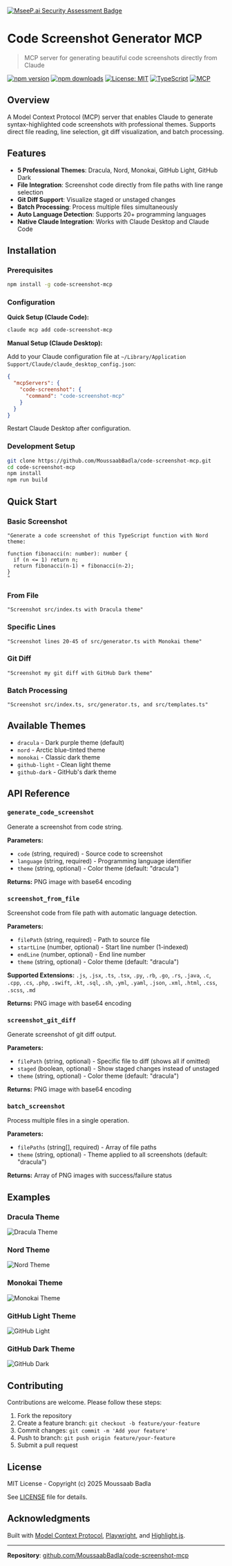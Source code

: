 [![MseeP.ai Security Assessment Badge](https://mseep.net/pr/moussaabbadla-code-screenshot-mcp-badge.png)](https://mseep.ai/app/moussaabbadla-code-screenshot-mcp)

# Code Screenshot Generator MCP

> MCP server for generating beautiful code screenshots directly from Claude

[![npm version](https://img.shields.io/npm/v/code-screenshot-mcp.svg)](https://www.npmjs.com/package/code-screenshot-mcp)
[![npm downloads](https://img.shields.io/npm/dm/code-screenshot-mcp.svg)](https://www.npmjs.com/package/code-screenshot-mcp)
[![License: MIT](https://img.shields.io/badge/License-MIT-blue.svg)](https://opensource.org/licenses/MIT)
[![TypeScript](https://img.shields.io/badge/TypeScript-5.5-blue)](https://www.typescriptlang.org/)
[![MCP](https://img.shields.io/badge/MCP-1.0-green)](https://modelcontextprotocol.io/)

## Overview

A Model Context Protocol (MCP) server that enables Claude to generate syntax-highlighted code screenshots with professional themes. Supports direct file reading, line selection, git diff visualization, and batch processing.

## Features

- **5 Professional Themes**: Dracula, Nord, Monokai, GitHub Light, GitHub Dark
- **File Integration**: Screenshot code directly from file paths with line range selection
- **Git Diff Support**: Visualize staged or unstaged changes
- **Batch Processing**: Process multiple files simultaneously
- **Auto Language Detection**: Supports 20+ programming languages
- **Native Claude Integration**: Works with Claude Desktop and Claude Code

## Installation

### Prerequisites

```bash
npm install -g code-screenshot-mcp
```

### Configuration

**Quick Setup (Claude Code):**

```bash
claude mcp add code-screenshot-mcp
```

**Manual Setup (Claude Desktop):**

Add to your Claude configuration file at `~/Library/Application Support/Claude/claude_desktop_config.json`:

```json
{
  "mcpServers": {
    "code-screenshot": {
      "command": "code-screenshot-mcp"
    }
  }
}
```

Restart Claude Desktop after configuration.

### Development Setup

```bash
git clone https://github.com/MoussaabBadla/code-screenshot-mcp.git
cd code-screenshot-mcp
npm install
npm run build
```

## Quick Start

### Basic Screenshot

```
"Generate a code screenshot of this TypeScript function with Nord theme:

function fibonacci(n: number): number {
  if (n <= 1) return n;
  return fibonacci(n-1) + fibonacci(n-2);
}
"
```

### From File

```
"Screenshot src/index.ts with Dracula theme"
```

### Specific Lines

```
"Screenshot lines 20-45 of src/generator.ts with Monokai theme"
```

### Git Diff

```
"Screenshot my git diff with GitHub Dark theme"
```

### Batch Processing

```
"Screenshot src/index.ts, src/generator.ts, and src/templates.ts"
```

## Available Themes

- `dracula` - Dark purple theme (default)
- `nord` - Arctic blue-tinted theme
- `monokai` - Classic dark theme
- `github-light` - Clean light theme
- `github-dark` - GitHub's dark theme

## API Reference

### `generate_code_screenshot`

Generate a screenshot from code string.

**Parameters:**
- `code` (string, required) - Source code to screenshot
- `language` (string, required) - Programming language identifier
- `theme` (string, optional) - Color theme (default: "dracula")

**Returns:** PNG image with base64 encoding

### `screenshot_from_file`

Screenshot code from file path with automatic language detection.

**Parameters:**
- `filePath` (string, required) - Path to source file
- `startLine` (number, optional) - Start line number (1-indexed)
- `endLine` (number, optional) - End line number
- `theme` (string, optional) - Color theme (default: "dracula")

**Supported Extensions:**
`.js`, `.jsx`, `.ts`, `.tsx`, `.py`, `.rb`, `.go`, `.rs`, `.java`, `.c`, `.cpp`, `.cs`, `.php`, `.swift`, `.kt`, `.sql`, `.sh`, `.yml`, `.yaml`, `.json`, `.xml`, `.html`, `.css`, `.scss`, `.md`

**Returns:** PNG image with base64 encoding

### `screenshot_git_diff`

Generate screenshot of git diff output.

**Parameters:**
- `filePath` (string, optional) - Specific file to diff (shows all if omitted)
- `staged` (boolean, optional) - Show staged changes instead of unstaged
- `theme` (string, optional) - Color theme (default: "dracula")

**Returns:** PNG image with base64 encoding

### `batch_screenshot`

Process multiple files in a single operation.

**Parameters:**
- `filePaths` (string[], required) - Array of file paths
- `theme` (string, optional) - Theme applied to all screenshots (default: "dracula")

**Returns:** Array of PNG images with success/failure status

## Examples

### Dracula Theme
![Dracula Theme](assets/demos/demo-dracula.png)

### Nord Theme
![Nord Theme](assets/demos/demo-nord.png)

### Monokai Theme
![Monokai Theme](assets/demos/demo-monokai.png)

### GitHub Light Theme
![GitHub Light](assets/demos/demo-github-light.png)

### GitHub Dark Theme
![GitHub Dark](assets/demos/demo-github-dark.png)

## Contributing

Contributions are welcome. Please follow these steps:

1. Fork the repository
2. Create a feature branch: `git checkout -b feature/your-feature`
3. Commit changes: `git commit -m 'Add your feature'`
4. Push to branch: `git push origin feature/your-feature`
5. Submit a pull request

## License

MIT License - Copyright (c) 2025 Moussaab Badla

See [LICENSE](LICENSE) file for details.

## Acknowledgments

Built with [Model Context Protocol](https://modelcontextprotocol.io/), [Playwright](https://playwright.dev/), and [Highlight.js](https://highlightjs.org/).

---

**Repository**: [github.com/MoussaabBadla/code-screenshot-mcp](https://github.com/MoussaabBadla/code-screenshot-mcp)
